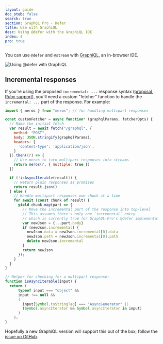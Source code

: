 ```yaml
---
layout: guide
doc_stub: false
search: true
section: GraphQL Pro - Defer
title: Use with GraphiQL
desc: Using @defer with the GraphiQL IDE
index: 4
pro: true
---
```


You can use `@defer` and `@stream` with [GraphiQL](https://github.com/graphql/graphiql/blob/main/packages/graphiql/README.md), an in-browser IDE.

<img src="/defer/defer-graphiql-gif.gif"  alt="Using @defer with GraphiQL" style="max-width: 100%" />

## Incremental responses

If you're using the proposed `incremental: ...` response syntax ([proposal](https://github.com/graphql/graphql-spec/pull/742), [Ruby support](/defer/setup.html#example-rails-with-apollo-client)), you'll need a custom "fetcher" function to handle the `incremental: ...` part of the response. For example:

```js
import { meros } from "meros"; // for handling multipart responses

const customFetcher = async function* (graphqlParams, fetcherOpts) {
  // Make the initial fetch
  var result = await fetch("/graphql", {
    method: "POST",
    body: JSON.stringify(graphqlParams),
    headers: {
      'content-type': 'application/json',
    }
  }).then((r) => {
    // Use meros to turn multipart responses into streams
    return meros(r, { multiple: true })
  })

  if (!isAsyncIterable(result)) {
    // Return plain responses as promises
    return result.json()
  } else {
    // Handle multipart responses one chunk at a time
    for await (const chunk of result) {
      yield chunk.map(part => {
        // Move the incremental part of the response into top-level
        // This assumes there's only one `incremental` entry
        // which is currently true for GraphQL-Pro's @defer implementation
        var newJson = {...part.body}
        if (newJson.incremental) {
          newJson.data = newJson.incremental[0].data
          newJson.path = newJson.incremental[0].path
          delete newJson.incremental
        }
        return newJson
      });
    }
  }
}

// Helper for checking for a multipart response:
function isAsyncIterable(input) {
  return (
      typeof input === "object" &&
      input !== null &&
      (
        input[Symbol.toStringTag] === "AsyncGenerator" ||
        (Symbol.asyncIterator && Symbol.asyncIterator in input)
      )
    );
}

```

Hopefully a new GraphiQL version will support this out of the box; follow the [issue on GitHub](https://github.com/graphql/graphiql/issues/3470).
